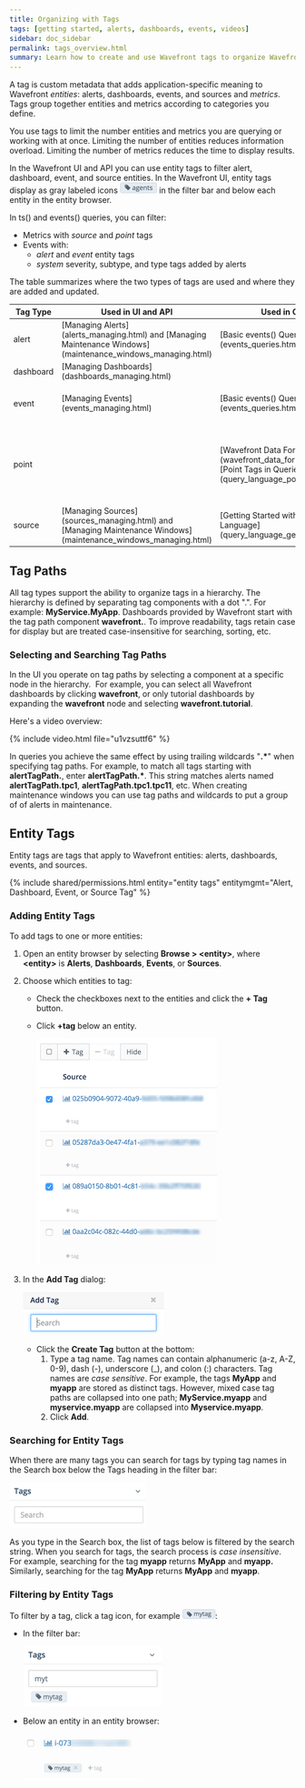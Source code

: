 ```yaml
---
title: Organizing with Tags
tags: [getting started, alerts, dashboards, events, videos]
sidebar: doc_sidebar
permalink: tags_overview.html
summary: Learn how to create and use Wavefront tags to organize Wavefront entities and speed up searching and query display.
---
```

A tag is custom metadata that adds application-specific meaning to Wavefront *entities*: alerts, dashboards, events, and sources and *metrics*. Tags group together entities and metrics according to categories you define.

You use tags to limit the number entities and metrics you are querying or working with at once. Limiting the number of entities reduces information overload. Limiting the number of metrics reduces the time to display results.

In the Wavefront UI and API you can use entity tags to filter alert, dashboard, event, and source entities. In the Wavefront UI, entity tags display as gray labeled icons ![tag](images/tag.png#inline) in the filter bar and below each entity in the entity browser.

In ts() and events() queries, you can filter:

-   Metrics with _source_ and _point_ tags
-   Events with:
    - _alert_ and _event_ entity tags
    - _system_ severity, subtype, and type tags added by alerts

The table summarizes where the two types of tags are used and where they are added and updated.

<table>
<colgroup>
<col width="16%"/>
<col width="28%"/>
<col width="28%"/>
<col width="28%"/>
</colgroup>
<thead>
<tr>
<th>Tag Type</th>
<th>Used in UI and API</th>
<th>Used in Queries</th>
<th>Where Added and Updated</th>
</tr>
</thead>
<tbody>
<tr>
<td>alert</td>
<td markdown="span">[Managing Alerts](alerts_managing.html) and [Managing Maintenance Windows](maintenance_windows_managing.html)</td>
<td markdown="span">[Basic events() Queries](events_queries.html)</td>
<td markdown="span">Wavefront UI and API</td>
</tr>
<tr>
<td>dashboard</td>
<td markdown="span">[Managing Dashboards](dashboards_managing.html)</td>
<td></td>
<td markdown="span">Wavefront UI and API</td>
</tr>
<tr>
<td>event</td>
<td markdown="span">[Managing Events](events_managing.html)</td>
<td markdown="span">[Basic events() Queries](events_queries.html)</td>
<td markdown="span">system tags added by alerts<br /><br />entity tags added in the Wavefront UI and API</td>
</tr>
<tr>
<td>point</td>
<td></td>
<td markdown="span">[Wavefront Data Format](wavefront_data_format.html) and [Point Tags in Queries](query_language_point_tags.html)</td>
<td markdown="span">Wavefront proxy<br />[Configuring Wavefront Proxy Preprocessor Rules](proxies_preprocessor_rules.html)<br /><br />
Telegraf agent<br />
[Wavefront CLI](wavefront_cli.html)</td>
</tr>
<tr>
<td>source</td>
<td markdown="span">[Managing Sources](sources_managing.html) and [Managing Maintenance Windows](maintenance_windows_managing.html)</td>
<td markdown="span">[Getting Started with Wavefront Query Language](query_language_getting_started.html)</td>
<td markdown="span">Wavefront UI and API</td>
</tr>
</tbody>
</table>

## Tag Paths

All tag types support the ability to organize tags in a hierarchy. The hierarchy is defined by separating tag components with a dot ".". For example: **MyService.MyApp**. Dashboards provided by Wavefront start with the tag path component **wavefront.**. To improve readability, tags retain case for display but are treated case-insensitive for searching, sorting, etc.

### Selecting and Searching Tag Paths

In the UI you operate on tag paths by selecting a component at a specific node in the hierarchy.  For example, you can select all Wavefront dashboards by clicking **wavefront**, or only tutorial dashboards by expanding the **wavefront** node and selecting **wavefront.tutorial**.

Here's a video overview: 

{% include video.html file="u1vzsuttf6" %}

In queries you achieve the same effect by using trailing wildcards "**.\***" when specifying tag paths. For example, to match all tags starting with **alertTagPath.**, enter **alertTagPath.\***. This string matches alerts named **alertTagPath.tpc1**, **alertTagPath.tpc1.tpc11**, etc. When creating maintenance windows you can use tag paths and wildcards to put a group of of alerts in maintenance.

<a name="entity_tags"></a>

## Entity Tags

Entity tags are tags that apply to Wavefront entities: alerts, dashboards, events, and sources.

{% include shared/permissions.html entity="entity tags" entitymgmt="Alert, Dashboard, Event, or Source Tag" %}

### Adding Entity Tags

To add tags to one or more entities:

1.  Open an entity browser by selecting **Browse &gt; &lt;entity&gt;**, where **&lt;entity&gt;** is **Alerts**, **Dashboards**, **Events**, or **Sources**.
2.  Choose which entities to tag:
    -   Check the checkboxes next to the entities and click the **+ Tag** button.
    -   Click **+tag** below an entity.

        ![source tags](images/source_tags.png)

3.  In the **Add Tag** dialog:

    ![add tag](images/add_tag.png)

    -   Click the **Create Tag** button at the bottom:
        1.  Type a tag name. Tag names can contain alphanumeric (a-z, A-Z, 0-9), dash (-), underscore (\_), and colon (:) characters. Tag names are *case sensitive*. For example, the tags **MyApp** and **myapp** are stored as distinct tags. However, mixed case tag paths are collapsed into one path; **MyService.myapp** and **myservice.myapp** are collapsed into **Myservice.myapp**.
        2.  Click **Add**.

### Searching for Entity Tags

When there are many tags you can search for tags by typing tag names in the Search box below the Tags heading in the filter bar:

![search tags](images/search_tags.png)

As you type in the Search box, the list of tags below is filtered by the search string. When you search for tags, the search process is *case insensitive*. For example, searching for the tag **myapp** returns **MyApp** and **myapp.** Similarly, searching for the tag **MyApp** returns **MyApp** and **myapp**.

### Filtering by Entity Tags

To filter by a tag, click a tag icon, for example ![mytag icon](images/mytag_icon.png#inline):

-   In the filter bar:

    ![mytag2](images/mytag2.png)

-   Below an entity in an entity browser:

    ![mytag](images/mytag.png)
    
